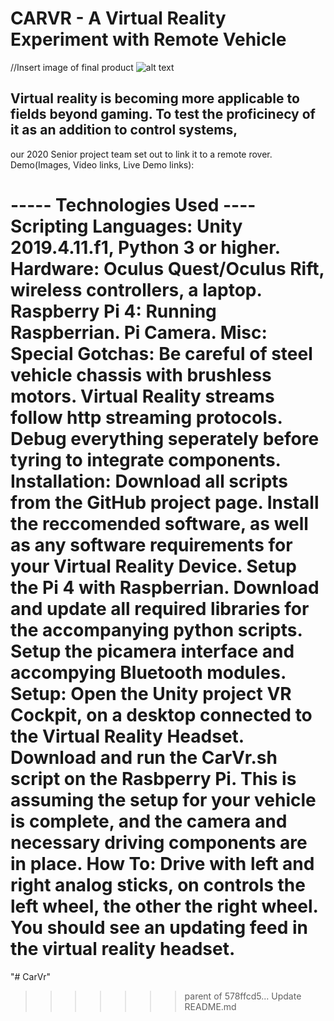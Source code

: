 # CARVR - A Virtual Reality Experiment with Remote Vehicle


//Insert image of final product
![alt text](https://github.com/jen10web/CarVr/blob/Master/image.jpg?raw=true)

## Virtual reality is becoming more applicable to fields beyond gaming. To test the proficinecy of it as an addition to control systems, 
our 2020 Senior project team set out to link it to a remote rover. 
Demo(Images, Video links, Live Demo links):

----- Technologies Used ----
Scripting Languages: Unity 2019.4.11.f1, Python 3 or higher. 
Hardware: Oculus Quest/Oculus Rift, wireless controllers, a laptop.
  Raspberry Pi 4: Running Raspberrian. Pi Camera. 
  Misc: 
Special Gotchas:
  Be careful of steel vehicle chassis with brushless motors. Virtual Reality streams follow http streaming protocols. Debug everything seperately before tyring to integrate components. 
Installation: Download all scripts from the GitHub project page. Install the reccomended software, as well as any software requirements for your Virtual Reality Device. Setup the Pi 4 with Raspberrian. Download and update all required libraries for the accompanying python scripts. Setup the picamera interface and accompying Bluetooth modules. 
Setup: Open the Unity project VR Cockpit, on a desktop connected to the Virtual Reality Headset. Download and run the CarVr.sh script on the Rasbperry Pi. This is assuming the setup for your vehicle is complete, and the camera and necessary driving components are in place. 
How To: Drive with left and right analog sticks, on controls the left wheel, the other the right wheel. You should see an updating feed in the virtual reality headset. 
=======
"# CarVr" 
>>>>>>> parent of 578ffcd5... Update README.md
